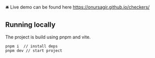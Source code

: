 🛎️ Live demo can be found here https://onursagir.github.io/checkers/

## Running locally 
The project is build using pnpm and vite.
```
pnpm i  // install deps
pnpm dev // start project
```